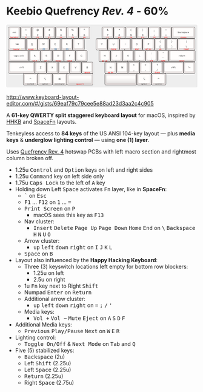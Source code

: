 # Keebio Quefrency _Rev. 4_ - 60%

![Keebio Quefrency Rev. 4 - 60% layout](keebio-quefrency-rev4-60.png)

<http://www.keyboard-layout-editor.com/#/gists/69eaf79c79cee5e88ad23d3aa2c4c905>

A <strong>61-key QWERTY split staggered keyboard layout</strong> for macOS, inspired by [HHKB](https://hhkb.io/layout/) and [SpaceFn](https://geekhack.org/index.php?topic=51069.0) layouts.

Tenkeyless access to <strong>84 keys</strong> of the US ANSI 104-key layout — plus <strong>media keys</strong> & <strong>underglow lighting control</strong> — using <strong>one (1) layer</strong>.

Uses [Quefrency Rev. 4](https://keeb.io/collections/quefrency-split-staggered-65-keyboard/products/quefrency-rev-4-65-split-staggered-keyboard) hotswap PCBs with left macro section and rightmost column broken off.

* 1.25u <kbd>Control</kbd> and <kbd>Option</kbd> keys on left and right sides
* 1.25u <kbd>Command</kbd> key on left side only
* 1.75u <kbd>Caps Lock</kbd> to the left of <kbd>A</kbd> key
* Holding down Left <kbd>Space</kbd> activates <kbd>Fn</kbd> layer, like in <strong>SpaceFn</strong>:
  * <kbd>`</kbd>  on <kbd>Esc</kbd>
  * <kbd>F1</kbd> … <kbd>F12</kbd> on <kbd>1</kbd> … <kbd>=</kdb>
  * <kbd>Print Screen</kbd> on <kbd>P</kbd>
    * macOS sees this key as <kbd>F13</kbd>
  * Nav cluster:
    * <kbd>Insert</kbd> <kbd>Delete</kbd> <kbd>Page Up</kbd> <kbd>Page Down</kbd> <kbd>Home</kbd> <kbd>End</kbd> on <kbd>\\</kbd> <kbd>Backspace</kbd> <kbd>H</kbd> <kbd>N</kbd> <kbd>U</kbd> <kbd>O</kbd>
  * Arrow cluster:
    * <kbd>up</kbd> <kbd>left</kbd> <kbd>down</kbd> <kbd>right</kbd> on <kbd>I</kbd> <kbd>J</kbd> <kbd>K</kbd> <kbd>L</kbd>
  * <kbd>Space</kbd> on <kbd>B</kbd>
* Layout also influenced by the <strong>Happy Hacking Keyboard</strong>:
  * Three (3) keyswitch locations left empty for bottom row blockers:
    * 1.25u on left
    * 2.5u on right
  * 1u <kbd>Fn</kbd> key next to Right <kbd>Shift</kbd>
  * Numpad <kbd>Enter</kbd> on <kbd>Return</kbd>
  * Additional arrow cluster:
    * <kbd>up</kbd> <kbd>left</kbd> <kbd>down</kbd> <kbd>right</kbd> on <kbd>=</kbd> <kbd>;</kbd> <kbd>/</kbd> <kbd>'</kdb>
  * Media keys:
    * <kbd>Vol +</kbd> <kbd>Vol &minus;</kbd> <kbd>Mute</kbd> <kbd>Eject</kbd> on <kbd>A</kbd> <kbd>S</kbd> <kbd>D</kbd> <kbd>F</kbd>
* Additional Media keys:
  * <kbd>Previous</kbd> <kbd>Play/Pause</kbd> <kbd>Next</kbd> on <kbd>W</kbd> <kbd>E</kbd> <kbd>R</kbd>
* Lighting control:
  * <kbd>Toggle On/Off</kbd> & <kbd>Next Mode</kbd> on <kbd>Tab</kbd> and <kbd>Q</kbd>
* Five (5) stabilized keys:
  * <kbd>Backspace</kbd> (2u)
  * Left <kbd>Shift</kbd> (2.25u)
  * Left <kbd>Space</kbd> (2.25u)
  * <kbd>Return</kbd> (2.25u)
  * Right <kbd>Space</kbd> (2.75u)
